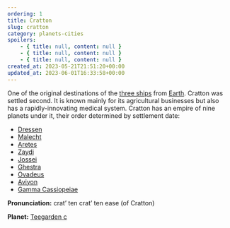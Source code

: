 ```yaml
---
ordering: 1
title: Cratton
slug: cratton
category: planets-cities
spoilers:
    - { title: null, content: null }
    - { title: null, content: null }
    - { title: null, content: null }
created_at: 2023-05-21T21:51:20+00:00
updated_at: 2023-06-01T16:33:58+00:00
---
```

One of the original destinations of the [three ships](/category/culture-history/three-ships) from [Earth](/category/culture-history/earth). Cratton was settled second. It is known mainly for its agricultural businesses but also has a rapidly-innovating medical system. Cratton has an empire of nine planets under it, their order determined by settlement date:

- [Dressen](/category/planets-cities/dressen)
- [Malecht](/category/planets-cities/malecht)
- [Aretes](/category/planets-cities/aretes)
- [Zaydi](/category/planets-cities/zaydi)
- [Jossei](/category/planets-cities/jossei)
- [Ghestra](/category/planets-cities/ghestra)
- [Ovadeus](/category/planets-cities/ovadeus)
- [Aviyon](/category/planets-cities/aviyon)
- [Gamma Cassiopeiae](/category/planets-cities/gamma-cassiopeiae)

**Pronunciation:**
crat’ ten
crat’ ten ease (of Cratton)

**Planet:** [Teegarden c](https://en.wikipedia.org/wiki/Teegarden%27s_Star_c)